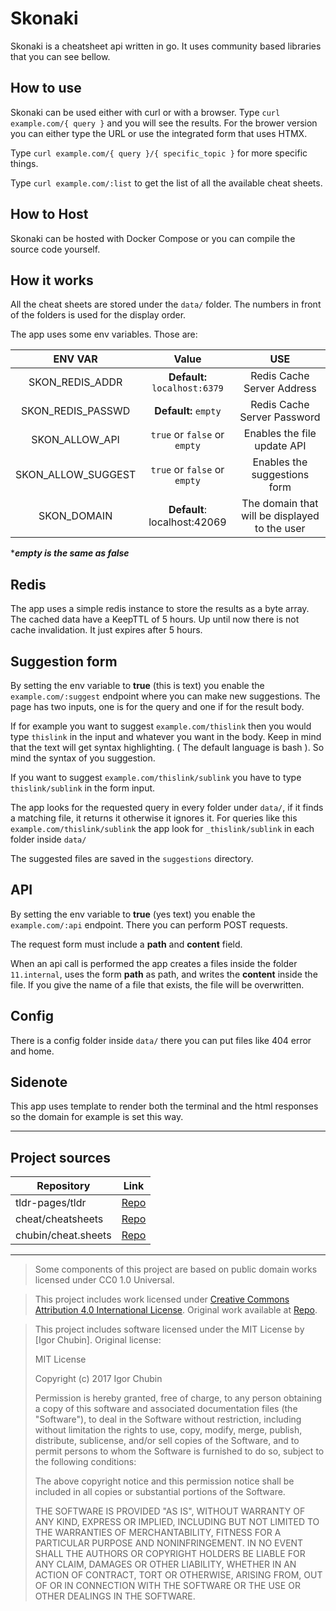 # Skonaki

Skonaki is a cheatsheet api written in go. It uses community based libraries that you can see bellow.

## How to use

Skonaki can be used either with curl or with a browser.
Type `curl example.com/{ query }` and you will see the results.
For the brower version you can either type the URL or use the integrated form that uses HTMX.

Type `curl example.com/{ query }/{ specific_topic }` for more specific things.

Type `curl example.com/:list` to get the list of all the available cheat sheets.

## How to Host

Skonaki can be hosted with Docker Compose or you can compile the source code yourself.

## How it works 

All the cheat sheets are stored under the `data/` folder. The numbers in front of the folders is used 
for the display order.

The app uses some env variables. Those are:

| ENV VAR | Value| USE |
| :---: | :---: |:---:|
|SKON_REDIS_ADDR |**Default:** `localhost:6379` | Redis Cache Server Address|
|SKON_REDIS_PASSWD|**Default:** `empty` | Redis Cache Server Password|
|SKON_ALLOW_API|`true` or `false` or `empty` | Enables the file update API|
|SKON_ALLOW_SUGGEST|`true` or `false` or `empty`|Enables the suggestions form|
|SKON_DOMAIN |**Default**: localhost:42069  | The domain that will be displayed to the user|

****empty is the same as false***

## Redis

The app uses a simple redis instance to store the results as a byte array. The cached data
have a KeepTTL of 5 hours. Up until now there is not cache invalidation. It just expires after 5 hours.

## Suggestion form

By setting the env variable to **true** (this is text) you enable the `example.com/:suggest` endpoint where you can make new suggestions.
The page has two inputs, one is for the query and one if for the result body. 

If for example you want to suggest `example.com/thislink` then you would type `thislink` in the input and whatever you want in the body. Keep in mind that 
the text will get syntax highlighting. ( The default language is bash ). So mind the syntax of you suggestion.

If you want to suggest `example.com/thislink/sublink` you have to type ` thislink/sublink` in the form input.

The app looks for the requested query in every folder under `data/`, if it finds a matching file, it returns it otherwise it ignores it. For 
queries like this `example.com/thislink/sublink` the app look for `_thislink/sublink` in each folder inside `data/`

The suggested files are saved in the `suggestions` directory.

## API 

By setting the env variable to **true** (yes text) you enable the `example.com/:api` endpoint. There you can perform POST requests. 

The request form must include a **path** and **content** field.

When an api call is performed the app creates a files inside the folder `11.internal`, uses the form
**path** as path, and writes the **content** inside the file. If you give the name of a file that exists, the file will be overwritten.

## Config

There is a config folder inside `data/` there you can put files like 404 error and home.

## Sidenote 

This app uses template to render both the terminal and the html responses so the domain for example
is set this way.

---

## Project sources
| Repository | Link |
| ----------  | ---- |
| tldr-pages/tldr| [Repo](https://github.com/tldr-pages/tldr) |
| cheat/cheatsheets | [Repo](https://github.com/cheat/cheatsheets)
| chubin/cheat.sheets | [Repo](https://github.com/chubin/cheat.sheets) |

---
> Some components of this project are based on public domain works licensed under CC0 1.0 Universal.

> This project includes work licensed under [Creative Commons Attribution 4.0 International License](https://creativecommons.org/licenses/by/4.0/). 
> Original work available at [Repo](https://github.com/tldr-pages/tldr). 



> This project includes software licensed under the MIT License by [Igor Chubin].
> Original license:
>
> MIT License
>
> Copyright (c) 2017 Igor Chubin
>
> Permission is hereby granted, free of charge, to any person obtaining a copy
> of this software and associated documentation files (the "Software"), to deal
> in the Software without restriction, including without limitation the rights
> to use, copy, modify, merge, publish, distribute, sublicense, and/or sell
> copies of the Software, and to permit persons to whom the Software is
> furnished to do so, subject to the following conditions:
>
> The above copyright notice and this permission notice shall be included in all
> copies or substantial portions of the Software.
>
> THE SOFTWARE IS PROVIDED "AS IS", WITHOUT WARRANTY OF ANY KIND, EXPRESS OR
> IMPLIED, INCLUDING BUT NOT LIMITED TO THE WARRANTIES OF MERCHANTABILITY,
> FITNESS FOR A PARTICULAR PURPOSE AND NONINFRINGEMENT. IN NO EVENT SHALL THE
> AUTHORS OR COPYRIGHT HOLDERS BE LIABLE FOR ANY CLAIM, DAMAGES OR OTHER
> LIABILITY, WHETHER IN AN ACTION OF CONTRACT, TORT OR OTHERWISE, ARISING FROM,
> OUT OF OR IN CONNECTION WITH THE SOFTWARE OR THE USE OR OTHER DEALINGS IN THE
> SOFTWARE.

